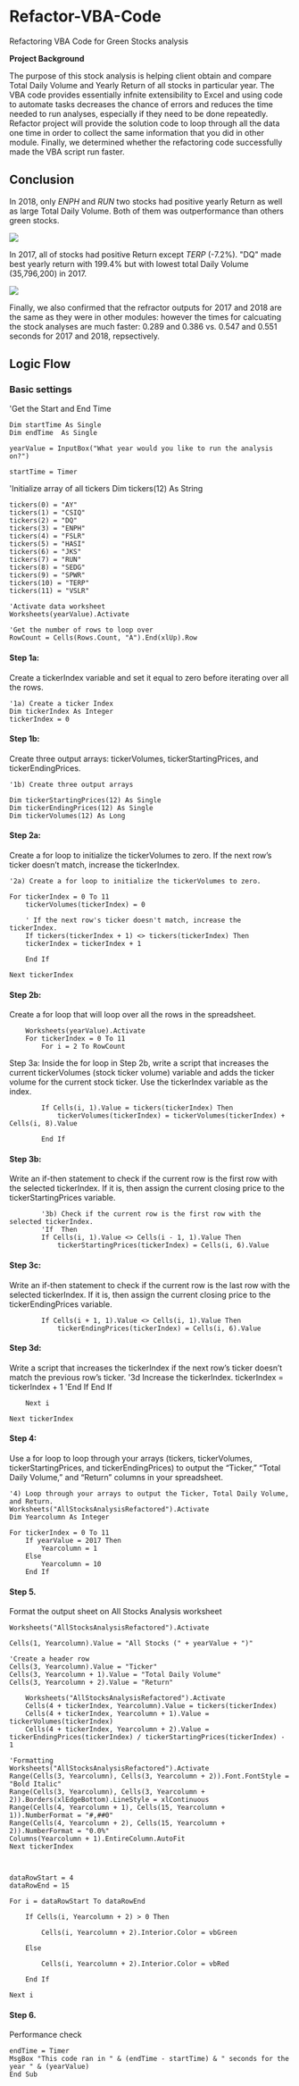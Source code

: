 # Refactor-VBA-Code
Refactoring VBA Code for Green Stocks analysis

**Project Background**

The purpose of this stock analysis is helping client obtain and compare Total Daily Volume and Yearly Return of all stocks in particular year. 
The VBA code provides essentially infnite extensibility to Excel and using code to automate tasks decreases the chance of errors and reduces
the time needed to run analyses, especially if they need to be done repeatedly.
Refactor project will provide the solution code to loop through all the data one time in order to collect the same information that you did in other module.
Finally, we determined whether the refactoring code successfully made the VBA script run faster.


## Conclusion
In 2018, only *ENPH* and *RUN* two stocks had positive yearly Return as well as large Total Daily Volume. Both of them was outperformance than others green stocks.

![](VBA_Challenge_2018.PNG)

In 2017, all of stocks had positive Return except *TERP* (-7.2%). "DQ" made best yearly return with 199.4% but with lowest total Daily Volume (35,796,200) in 2017.

![](VBA_Challenge_2017.PNG)

Finally, we also confirmed that the refractor outputs for 2017 and 2018 are the same as they were in other modules: however the times for calcuating the stock analyses are much faster: 0.289 and 0.386 vs. 0.547 and 0.551 seconds for 2017 and 2018, repsectively. 



## Logic Flow

### Basic settings ###

'Get the Start and End Time

    Dim startTime As Single
    Dim endTime  As Single

    yearValue = InputBox("What year would you like to run the analysis on?")

    startTime = Timer
    
    
   'Initialize array of all tickers
    Dim tickers(12) As String
    
    tickers(0) = "AY"
    tickers(1) = "CSIQ"
    tickers(2) = "DQ"
    tickers(3) = "ENPH"
    tickers(4) = "FSLR"
    tickers(5) = "HASI"
    tickers(6) = "JKS"
    tickers(7) = "RUN"
    tickers(8) = "SEDG"
    tickers(9) = "SPWR"
    tickers(10) = "TERP"
    tickers(11) = "VSLR"
    
    'Activate data worksheet
    Worksheets(yearValue).Activate
    
    'Get the number of rows to loop over
    RowCount = Cells(Rows.Count, "A").End(xlUp).Row


#### Step 1a: ####
Create a tickerIndex variable and set it equal to zero before iterating over all the rows. 


    '1a) Create a ticker Index
    Dim tickerIndex As Integer
    tickerIndex = 0


#### Step 1b: ####
Create three output arrays: tickerVolumes, tickerStartingPrices, and tickerEndingPrices.

    '1b) Create three output arrays
    
    Dim tickerStartingPrices(12) As Single
    Dim tickerEndingPrices(12) As Single
    Dim tickerVolumes(12) As Long
        

#### Step 2a: ####
Create a for loop to initialize the tickerVolumes to zero. If the next row’s ticker doesn’t match, increase the tickerIndex.

    '2a) Create a for loop to initialize the tickerVolumes to zero.
        
    For tickerIndex = 0 To 11
        tickerVolumes(tickerIndex) = 0
        
        ' If the next row's ticker doesn't match, increase the tickerIndex.
        If tickers(tickerIndex + 1) <> tickers(tickerIndex) Then
        tickerIndex = tickerIndex + 1

        End If
     
    Next tickerIndex

#### Step 2b: ####
Create a for loop that will loop over all the rows in the spreadsheet.

        Worksheets(yearValue).Activate
        For tickerIndex = 0 To 11
            For i = 2 To RowCount


Step 3a:
Inside the for loop in Step 2b, write a script that increases the current tickerVolumes (stock ticker volume) variable and adds the ticker volume for the current stock ticker.
Use the tickerIndex variable as the index.

            If Cells(i, 1).Value = tickers(tickerIndex) Then
                tickerVolumes(tickerIndex) = tickerVolumes(tickerIndex) + Cells(i, 8).Value
                
            End If

#### Step 3b: ####
Write an if-then statement to check if the current row is the first row with the selected tickerIndex. If it is, then assign the current closing price to the tickerStartingPrices variable.

            '3b) Check if the current row is the first row with the selected tickerIndex.
            'If  Then
            If Cells(i, 1).Value <> Cells(i - 1, 1).Value Then
                tickerStartingPrices(tickerIndex) = Cells(i, 6).Value

#### Step 3c: ####
Write an if-then statement to check if the current row is the last row with the selected tickerIndex. If it is, then assign the current closing price to the tickerEndingPrices variable.

            If Cells(i + 1, 1).Value <> Cells(i, 1).Value Then
                tickerEndingPrices(tickerIndex) = Cells(i, 6).Value

#### Step 3d: ####
Write a script that increases the tickerIndex if the next row’s ticker doesn’t match the previous row’s ticker.
            '3d Increase the tickerIndex.
                tickerIndex = tickerIndex + 1
        'End If
            End If
        
        Next i
    
    Next tickerIndex
    
    
#### Step 4: ####

Use a for loop to loop through your arrays (tickers, tickerVolumes, tickerStartingPrices, and tickerEndingPrices) to output the “Ticker,” “Total Daily Volume,” and “Return” columns in your spreadsheet.

    '4) Loop through your arrays to output the Ticker, Total Daily Volume, and Return.
    Worksheets("AllStocksAnalysisRefactored").Activate
    Dim Yearcolumn As Integer
    
    For tickerIndex = 0 To 11
        If yearValue = 2017 Then
            Yearcolumn = 1
        Else
            Yearcolumn = 10
        End If


#### Step 5. #### 
Format the output sheet on All Stocks Analysis worksheet

    Worksheets("AllStocksAnalysisRefactored").Activate
    
    Cells(1, Yearcolumn).Value = "All Stocks (" + yearValue + ")"
    
    'Create a header row
    Cells(3, Yearcolumn).Value = "Ticker"
    Cells(3, Yearcolumn + 1).Value = "Total Daily Volume"
    Cells(3, Yearcolumn + 2).Value = "Return"
 
        Worksheets("AllStocksAnalysisRefactored").Activate
        Cells(4 + tickerIndex, Yearcolumn).Value = tickers(tickerIndex)
        Cells(4 + tickerIndex, Yearcolumn + 1).Value = tickerVolumes(tickerIndex)
        Cells(4 + tickerIndex, Yearcolumn + 2).Value = tickerEndingPrices(tickerIndex) / tickerStartingPrices(tickerIndex) - 1
     
    'Formatting
    Worksheets("AllStocksAnalysisRefactored").Activate
    Range(Cells(3, Yearcolumn), Cells(3, Yearcolumn + 2)).Font.FontStyle = "Bold Italic"
    Range(Cells(3, Yearcolumn), Cells(3, Yearcolumn + 2)).Borders(xlEdgeBottom).LineStyle = xlContinuous
    Range(Cells(4, Yearcolumn + 1), Cells(15, Yearcolumn + 1)).NumberFormat = "#,##0"
    Range(Cells(4, Yearcolumn + 2), Cells(15, Yearcolumn + 2)).NumberFormat = "0.0%"
    Columns(Yearcolumn + 1).EntireColumn.AutoFit
    Next tickerIndex
  
  
  
    dataRowStart = 4
    dataRowEnd = 15

    For i = dataRowStart To dataRowEnd
        
        If Cells(i, Yearcolumn + 2) > 0 Then
            
            Cells(i, Yearcolumn + 2).Interior.Color = vbGreen
            
        Else
        
            Cells(i, Yearcolumn + 2).Interior.Color = vbRed
            
        End If
        
    Next i
 
 #### Step 6. #### 
 Performance check
 
    endTime = Timer
    MsgBox "This code ran in " & (endTime - startTime) & " seconds for the year " & (yearValue)
    End Sub




